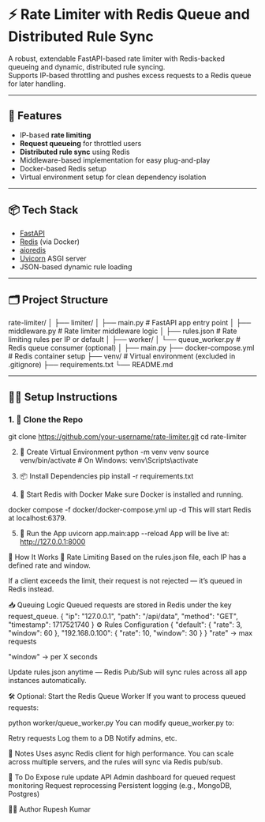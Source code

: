 # ⚡ Rate Limiter with Redis Queue and Distributed Rule Sync

A robust, extendable FastAPI-based rate limiter with Redis-backed queueing and dynamic, distributed rule syncing.  
Supports IP-based throttling and pushes excess requests to a Redis queue for later handling.

---

## 🚀 Features
- IP-based **rate limiting**
- **Request queueing** for throttled users
- **Distributed rule sync** using Redis
- Middleware-based implementation for easy plug-and-play
- Docker-based Redis setup
- Virtual environment setup for clean dependency isolation

---

## 📦 Tech Stack

- [FastAPI](https://fastapi.tiangolo.com/)
- [Redis](https://redis.io/) (via Docker)
- [aioredis](https://github.com/aio-libs/aioredis)
- [Uvicorn](https://www.uvicorn.org/) ASGI server
- JSON-based dynamic rule loading

---

## 🗂️ Project Structure

rate-limiter/
│
├── limiter/
│ ├── main.py # FastAPI app entry point
│ ├── middleware.py # Rate limiter middleware logic
│ ├── rules.json # Rate limiting rules per IP or default
│
├── worker/
│ └── queue_worker.py # Redis queue consumer (optional)
│
├── main.py
├── docker-compose.yml # Redis container setup
├── venv/ # Virtual environment (excluded in .gitignore)
├── requirements.txt
└── README.md


---

## 🧑‍💻 Setup Instructions

### 1. 📁 Clone the Repo
git clone https://github.com/your-username/rate-limiter.git
cd rate-limiter

2. 🐍 Create Virtual Environment
python -m venv venv
source venv/bin/activate  # On Windows: venv\Scripts\activate
3. 📦 Install Dependencies
pip install -r requirements.txt

5. 🐳 Start Redis with Docker
Make sure Docker is installed and running.

docker compose -f docker/docker-compose.yml up -d
This will start Redis at localhost:6379.

5. 🏁 Run the App
uvicorn app.main:app --reload
App will be live at: http://127.0.0.1:8000

🧪 How It Works
🔐 Rate Limiting
Based on the rules.json file, each IP has a defined rate and window.

If a client exceeds the limit, their request is not rejected — it’s queued in Redis instead.

📥 Queuing Logic
Queued requests are stored in Redis under the key request_queue.
{
  "ip": "127.0.0.1",
  "path": "/api/data",
  "method": "GET",
  "timestamp": 1717521740
}
⚙️ Rules Configuration
{
  "default": {
    "rate": 3,
    "window": 60
  },
  "192.168.0.100": {
    "rate": 10,
    "window": 30
  }
}
"rate" → max requests

"window" → per X seconds

Update rules.json anytime — Redis Pub/Sub will sync rules across all app instances automatically.

🛠 Optional: Start the Redis Queue Worker
If you want to process queued requests:

python worker/queue_worker.py
You can modify queue_worker.py to:

Retry requests
Log them to a DB
Notify admins, etc.

📌 Notes
Uses async Redis client for high performance.
You can scale across multiple servers, and the rules will sync via Redis pub/sub.

🧹 To Do
 Expose rule update API
 Admin dashboard for queued request monitoring
 Request reprocessing
 Persistent logging (e.g., MongoDB, Postgres)

🧑‍🎓 Author
Rupesh Kumar
